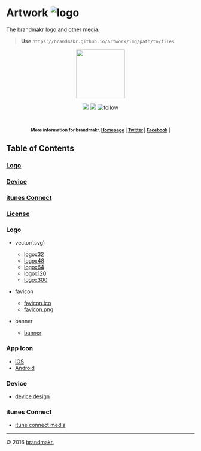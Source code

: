# Artwork ![logo][logo]

The brandmakr logo and other media.

>**Use** ```https://brandmakr.github.io/artwork/img/path/to/files```

<p align="center">
    <img src="https://brandmakr.github.io/artwork/logo/logox120.svg"height="130">
</p>
<p align="center">

<a href="#">
    <img src="https://img.shields.io/badge/brandmakr-artwork-1ab691.svg?style=flat">
</a>

<a href="">
    <img src="https://img.shields.io/github/tag/brandmakr/artwork.svg?style=flat&label=version">
</a>

<a href="https://twitter.com/intent/follow?ref_src=twsrc%5Etfw&region=follow_link&screen_name=brandmakr&tw_p=followbutton">
    <img src="https://img.shields.io/twitter/follow/brandmakr.svg?style=social"alt="follow">
</a>

</p>

<br>

<p align="center"><sup><strong>More information for brandmakr.
    <a href="https://brandmakr.com/">Homepage</a> |
    <a href="https://twitter.com/brandmakr">Twitter</a> |
    <a href="https://www.facebook.com/brandmakr">Facebook</a> |
</strong></sup>
</p>

## **Table of Contents**

### [Logo](logo)

### [Device](device)

### [itunes Connect]()

### [License](license)



### Logo

- vector(.svg)
    - [logox32](logo/logox32.svg)
    - [logox48](logo/logox48.svg)
    - [logox64](logo/logox64.svg)
    - [logox120](logo/logox120.svg)
    - [logox300](logo/logo.svg)

- favicon
    - [favicon.ico](logo/favicon.ico)
    - [favicon.png](logo/favicon.png)

- banner
	- [banner](banner)


### App Icon

- [iOS](appicon/ios)
- [Android](appicon/android)

### Device

- [device design](device-design)

### itunes Connect

- [itune connect media](itune-connect)


---
© 2016 [brandmakr.][link-brandmakr]

[link-brandmakr]: https://brandmakr.com

[ico-brandmakr]: https://img.shields.io/badge/brandmakr-v1.0-1ab691.svg?style=flat-square
[logo]: https://brandmakr.github.io/artwork/logo/logox32.svg "Logo"
[banner]: https://brandmakr.github.io/artwork/logo/logox120.svg "Logo banner"
